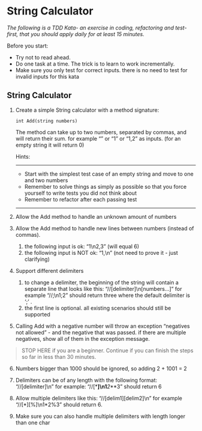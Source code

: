 # String Calculator

_The following is a TDD Kata- an exercise in coding, refactoring and test-first, that you should apply daily for at least 15 minutes._

Before you start:

- Try not to read ahead.
- Do one task at a time. The trick is to learn to work incrementally.
- Make sure you only test for correct inputs. there is no need to test for invalid inputs for this kata

## String Calculator

1. Create a simple String calculator with a method signature:

   ```
   int Add(string numbers)
   ```

   The method can take up to two numbers, separated by commas, and will return their sum.
   for example “” or “1” or “1,2” as inputs.
   (for an empty string it will return 0)

   Hints:

   <hr>

   - Start with the simplest test case of an empty string and move to one and two numbers
   - Remember to solve things as simply as possible so that you force yourself to write tests you did not think about
   - Remember to refactor after each passing test

   <hr>

2. Allow the Add method to handle an unknown amount of numbers
3. Allow the Add method to handle new lines between numbers (instead of commas).

   1. the following input is ok: “1\n2,3” (will equal 6)
   2. the following input is NOT ok: “1,\n” (not need to prove it - just clarifying)

4. Support different delimiters

   1. to change a delimiter, the beginning of the string will contain a separate line that looks like this: “//[delimiter]\n[numbers…]” for example “//;\n1;2” should return three where the default delimiter is ‘;’ .
   2. the first line is optional. all existing scenarios should still be supported

5. Calling Add with a negative number will throw an exception “negatives not allowed” - and the negative that was passed.
   if there are multiple negatives, show all of them in the exception message.

> STOP HERE if you are a beginner. Continue if you can finish the steps so far in less than 30 minutes.

6. Numbers bigger than 1000 should be ignored, so adding 2 + 1001 = 2

7. Delimiters can be of any length with the following format: “//[delimiter]\n” for example: “//[***]\n1**_2_**3” should return 6
8. Allow multiple delimiters like this: “//[delim1][delim2]\n” for example “//[\*][%]\n1\*2%3” should return 6.
9. Make sure you can also handle multiple delimiters with length longer than one char
